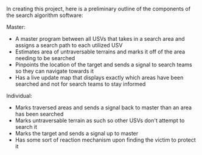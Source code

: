 In creating this project, here is a preliminary outline of the components of the search algorithm software:

Master:
- A master program between all USVs that takes in a search area and assigns a search path to each utilized USV
- Estimates area of untraversable terrains and marks it off of the area needing to be searched
- Pinpoints the location of the target and sends a signal to search teams so they can navigate towards it
- Has a live update map that displays exactly which areas have been searched and not for search teams to stay informed

Individual:
- Marks traversed areas and sends a signal back to master than an area has been searched
- Marks untraversable terrain as such so other USVs don't attempt to search it
- Marks the target and sends a signal up to master
- Has some sort of reaction mechanism upon finding the victim to protect it
